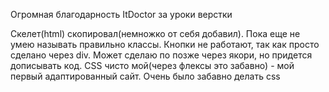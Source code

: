 Огромная благодарность ItDoctor за уроки верстки

Скелет(html) скопировал(немножко от себя добавил). Пока еще не умею называть правильно классы. Кнопки не работают, так как просто сделано через div. Может сделаю по позже через якори, но придется дописывать код.
CSS чисто мой(через флексы это забавно) - мой первый адаптированный сайт. Очень было забавно делать css